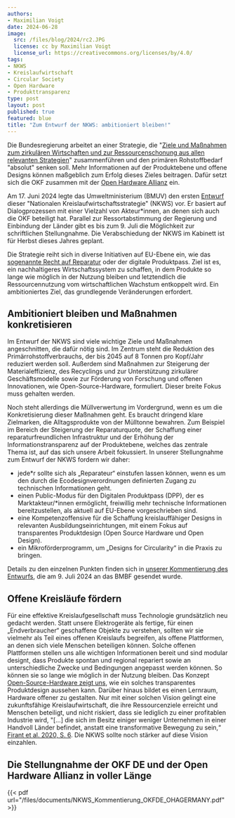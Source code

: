 ```yaml
---
authors:
- Maximilian Voigt
date: 2024-06-28
image: 
  src: /files/blog/2024/rc2.JPG
  license: cc by Maximilian Voigt
  license_url: https://creativecommons.org/licenses/by/4.0/
tags:
- NKWS
- Kreislaufwirtschaft
- Circular Society
- Open Hardware
- Produkttransparenz
type: post
layout: post
published: true
featured: blue
title: "Zum Entwurf der NKWS: ambitioniert bleiben!"
---
```


Die Bundesregierung arbeitet an einer Strategie, die "[Ziele und Maßnahmen zum zirkulären Wirtschaften und zur Ressourcenschonung aus allen relevanten Strategien](https://www.bmuv.de/themen/kreislaufwirtschaft/kreislaufwirtschaftsstrategie)" zusammenführen und den primären Rohstoffbedarf "absolut" senken soll. Mehr Informationen auf der Produktebene und offene Designs können maßgeblich zum Erfolg dieses Zieles beitragen. Dafür setzt sich die OKF zusammen mit der [Open Hardware Allianz](https://open-hardware-allianz.de/) ein.

Am 17. Juni 2024 legte das Umweltministerium (BMUV) den ersten [Entwurf](https://www.bmuv.de/download/entwurf-einer-nationalen-kreislaufwirtschaftsstrategie-nkws) dieser "Nationalen Kreislaufwirtschaftsstrategie" (NKWS) vor. Er basiert auf Dialogprozessen mit einer Vielzahl von Akteur\*innen, an denen sich auch die OKF beteiligt hat. Parallel zur Ressortabstimmung der Regierung und Einbindung der Länder gibt es bis zum 9. Juli die Möglichkeit zur schriftlichen Stellungnahme. Die Verabschiedung der NKWS im Kabinett ist für Herbst dieses Jahres geplant.

Die Strategie reiht sich in diverse Initiativen auf EU-Ebene ein, wie das [sogenannte Recht auf Reparatur](https://okfn.de/blog/2024/04/right-to-repair-entschieden-final/) oder der digitale Produktpass. Ziel ist es, ein nachhaltigeres Wirtschaftssystem zu schaffen, in dem Produkte so lange wie möglich in der Nutzung bleiben und letztendlich die Ressourcennutzung vom wirtschaftlichen Wachstum entkoppelt wird. Ein ambitioniertes Ziel, das grundlegende Veränderungen erfordert.

## Ambitioniert bleiben und Maßnahmen konkretisieren
Im Entwurf der NKWS sind viele wichtige Ziele und Maßnahmen angeschnitten, die dafür nötig sind. Im Zentrum steht die Reduktion des Primärrohstoffverbrauchs, der bis 2045 auf 8 Tonnen pro Kopf/Jahr reduziert werden soll. Außerdem sind Maßnahmen zur Steigerung der Materialeffizienz, des Recyclings und zur Unterstützung zirkulärer Geschäftsmodelle sowie zur Förderung von Forschung und offenen Innovationen, wie Open-Source-Hardware, formuliert. Dieser breite Fokus muss gehalten werden. 

Noch steht allerdings die Müllverwertung im Vordergrund, wenn es um die Konkretisierung dieser Maßnahmen geht. Es braucht dringend klare Zielmarken, die Alltagsprodukte von der Mülltonne bewahren. Zum Beispiel im Bereich der Steigerung der Reparaturquote, der Schaffung einer reparaturfreundlichen Infrastruktur und der Erhöhung der Informationstransparenz auf der Produktebene, welches das zentrale Thema ist, auf das sich unsere Arbeit fokussiert. In unserer Stellungnahme zum Entwurf der NKWS fordern wir daher: 
* jede*r sollte sich als „Reparateur“ einstufen lassen können, wenn es um den durch die Ecodesignverordnungen definierten Zugang zu technischen Informationen geht.
* einen Public-Modus für den Digitalen Produktpass (DPP), der es Marktakteur/*innen ermöglicht, freiwillig mehr technische Informationen bereitzustellen, als aktuell auf EU-Ebene vorgeschrieben sind.
* eine Kompetenzoffensive für die Schaffung kreislauffähiger Designs in relevanten Ausbildungseinrichtungen, mit einem Fokus auf transparentes Produktdesign (Open Source Hardware und Open Design).
* ein Mikroförderprogramm, um „Designs for Circularity“ in die Praxis zu bringen.

Details zu den einzelnen Punkten finden sich in [unserer Kommentierung des Entwurfs](https://github.com/okfde/okfn.de/blob/master/static/files/documents/NKWS_Kommentierung_OKFDE_OHAGERMANY.pdf), die am 9. Juli 2024 an das BMBF gesendet wurde. 

## Offene Kreisläufe fördern

Für eine effektive Kreislaufgesellschaft muss Technologie grundsätzlich neu gedacht werden. Statt unsere Elektrogeräte als fertige, für einen „Endverbraucher“ geschaffene Objekte zu verstehen, sollten wir sie vielmehr als Teil eines offenen Kreislaufs begreifen, als offene Plattformen, an denen sich viele Menschen beteiligen können. Solche offenen Plattformen stellen uns alle wichtigen Informationen bereit und sind modular designt, dass Produkte spontan und regional repariert sowie an unterschiedliche Zwecke und Bedingungen angepasst werden können. So können sie so lange wie möglich in der Nutzung bleiben. Das Konzept [Open-Source-Hardware zeigt uns](https://publication2023.bits-und-baeume.org/transformative-change/open-source-hardware-and-open-design/), wie ein solches transparentes Produktdesign aussehen kann. Darüber hinaus bildet es einen Lernraum, Hardware offener zu gestalten. Nur mit einer solchen Vision gelingt eine zukunftsfähige Kreislaufwirtschaft, die ihre Ressourcenziele erreicht und Menschen beteiligt, und nicht riskiert, dass sie lediglich zu einer profitablen Industrie wird, "\[...\] die sich im Besitz einiger weniger Unternehmen in einer Handvoll Länder befindet, anstatt eine transformative Bewegung zu sein,“ [Firant et al. 2020, S. 6](https://www.sciencedirect.com/science/article/pii/S0921344920302354). Die NKWS sollte noch stärker auf diese Vision einzahlen. 

## Die Stellungnahme der OKF DE und der Open Hardware Allianz in voller Länge

{{< pdf url="/files/documents/NKWS_Kommentierung_OKFDE_OHAGERMANY.pdf" >}}

